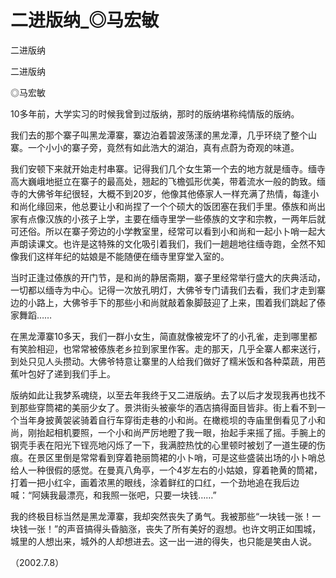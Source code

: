 # 二进版纳_◎马宏敏

二进版纳

二进版纳

◎马宏敏

10多年前，大学实习的时候我曾到过版纳，那时的版纳堪称纯情版的版纳。

我们去的那个寨子叫黑龙潭寨，寨边泊着碧波荡漾的黑龙潭，几乎环绕了整个山寨。一个小小的寨子旁，竟然有如此浩大的湖泊，真有点蔚为奇观的味道。

我们安顿下来就开始走村串寨。记得我们几个女生第一个去的地方就是缅寺。缅寺高大巍峨地挺立在寨子的最高处，翘起的飞檐弧形优美，带着流水一般的韵致。缅寺的大佛爷年纪很轻，大概不到20岁，他像其他傣家人一样充满了热情，每逢小和尚化缘回来，他总要让小和尚捏了一个个硕大的饭团塞在我们手里。傣族和尚出家有点像汉族的小孩子上学，主要在缅寺里学一些傣族的文字和宗教，一两年后就可还俗。所以在寨子旁边的小学教室里，经常可以看到小和尚和一起小卜哨一起大声朗读课文。也许是这特殊的文化吸引着我们，我们一趟趟地往缅寺跑，全然不知像我们这样年纪的姑娘是不能随便在缅寺里穿堂入室的。

当时正逢过傣族的开门节，是和尚的静居斋期，寨子里经常举行盛大的庆典活动，一切都以缅寺为中心。记得一次放孔明灯，大佛爷专门请我们去看，我们才走到寨边的小路上，大佛爷手下的那些小和尚就敲着象脚鼓迎了上来，围着我们跳起了傣家舞蹈……

在黑龙潭寨10多天，我们一群小女生，简直就像被宠坏了的小孔雀，走到哪里都有笑脸相迎，也常常被傣族老乡拉到家里作客。走的那天，几乎全寨人都来送行，到处只见人头攒动。大佛爷特意让寨里的人给我们做好了糯米饭和各种菜蔬，用芭蕉叶包好了递到我们手上。

版纳如此让我梦系魂绕，以至去年我终于又二进版纳。去了以后才发现我再也找不到那些穿筒裙的美丽少女了。景洪街头被豪华的酒店搞得面目皆非。街上看不到一个当年身披黄袈裟骑着自行车穿街走巷的小和尚。在橄榄坝的寺庙里倒看见了小和尚，刚抬起相机要照，一个小和尚严厉地瞪了我一眼，抬起手来摇了摇。手腕上的钢壳手表在阳光下锃亮地闪烁了一下，我满腔热忱的心里顿时被划了一道生硬的伤痕。在景区里倒是常常看到穿着艳丽筒裙的小卜哨，可是这些盛装出场的小卜哨总给人一种很假的感觉。在曼真八角亭，一个4岁左右的小姑娘，穿着艳黄的筒裙，打着一把小红伞，画着浓黑的眼线，涂着鲜红的口红，一个劲地追在我后边喊：“阿姨我最漂亮，和我照一张吧，只要一块钱……”

我的终极目标当然是黑龙潭寨，我却突然丧失了勇气。我被那些“一块钱一张！一块钱一张！”的声音搞得头昏脑涨，丧失了所有美好的遐想。也许文明正如围城，城里的人想出来，城外的人却想进去。这一出一进的得失，也只能是笑由人说。

（2002.7.8）